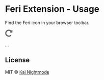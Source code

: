 # Feri Extension - Usage

Find the Feri icon in your browser toolbar.

<img src="https://raw.githubusercontent.com/nightmode/feri-extension/master/images/docs/icon-gray-48.png" width="24" height="24" align="" alt="">

...

## License

MIT © [Kai Nightmode](https://twitter.com/kai_nightmode)